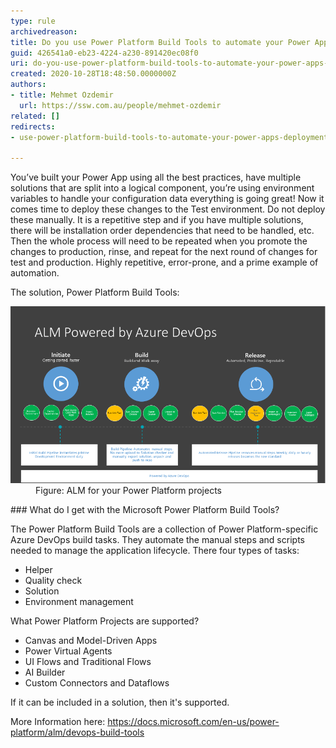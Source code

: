 ```yaml
---
type: rule
archivedreason: 
title: Do you use Power Platform Build Tools to automate your Power Apps deployments?
guid: 426541a0-eb23-4224-a230-891420ec08f0
uri: do-you-use-power-platform-build-tools-to-automate-your-power-apps-deployments
created: 2020-10-28T18:48:50.0000000Z
authors:
- title: Mehmet Ozdemir
  url: https://ssw.com.au/people/mehmet-ozdemir
related: []
redirects:
- use-power-platform-build-tools-to-automate-your-power-apps-deployments

---
```


You’ve built your Power App using all the best practices, have multiple solutions that are split into a logical component, you’re using environment variables to handle your configuration data everything is going great! Now it comes time to deploy these changes to the Test environment. Do not deploy these manually. It is a repetitive step and if you have multiple solutions, there will be installation order dependencies that need to be handled, etc. Then the whole process will need to be repeated when you promote the changes to production, rinse, and repeat for the next round of changes for test and production. Highly repetitive, error-prone, and a prime example of automation.

<!--endintro-->

The solution, Power Platform Build Tools:
<dl class="image"><dt><img src="almpowered.png" alt="almpowered.png" style="width:750px;"></dt><dd>Figure: ALM for your Power Platform projects<br></dd></dl>
### What do I get with the Microsoft Power Platform Build Tools? 


The Power Platform Build Tools are a collection of Power Platform-specific Azure DevOps build tasks. They automate the manual steps and scripts needed to manage the application lifecycle. There four types of tasks:

* Helper
* Quality check
* Solution
* Environment management


What Power Platform Projects are supported?

* Canvas and Model-Driven Apps
* Power Virtual Agents
* UI Flows and Traditional Flows
* AI Builder
* Custom Connectors and Dataflows


If it can be included in a solution, then it's supported.

More Information here:     https://docs.microsoft.com/en-us/power-platform/alm/devops-build-tools
